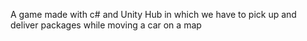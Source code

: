 A game made with c# and Unity Hub in which we have to pick up and deliver packages while moving a car on a map
